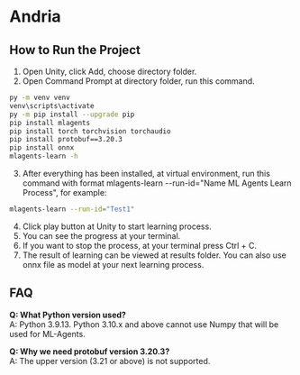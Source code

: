# Andria

## How to Run the Project
1. Open Unity, click Add, choose directory folder.
2. Open Command Prompt at directory folder, run this command.

```bash
py -m venv venv
venv\scripts\activate
py -m pip install --upgrade pip
pip install mlagents
pip install torch torchvision torchaudio
pip install protobuf==3.20.3
pip install onnx
mlagents-learn -h
```

3. After everything has been installed, at virtual environment, run this command with format mlagents-learn --run-id="Name ML Agents Learn Process", for example:

```bash
mlagents-learn --run-id="Test1"
```

4. Click play button at Unity to start learning process.
5. You can see the progress at your  terminal.
6. If you want to stop the process, at your terminal press Ctrl + C.
7. The result of learning can be viewed at results folder. You can also use onnx file as model at your next learning process.

## FAQ
**Q: What Python version used?**\
A: Python 3.9.13. Python 3.10.x and above cannot use Numpy that will be used for ML-Agents.

**Q: Why we need protobuf version 3.20.3?**\
A:  The upper version (3.21 or above) is not supported.
